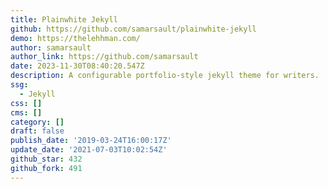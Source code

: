 ```yaml
---
title: Plainwhite Jekyll
github: https://github.com/samarsault/plainwhite-jekyll
demo: https://thelehhman.com/
author: samarsault
author_link: https://github.com/samarsault
date: 2023-11-30T08:40:20.547Z
description: A configurable portfolio-style jekyll theme for writers.
ssg:
  - Jekyll
css: []
cms: []
category: []
draft: false
publish_date: '2019-03-24T16:00:17Z'
update_date: '2021-07-03T10:02:54Z'
github_star: 432
github_fork: 491
---
```

